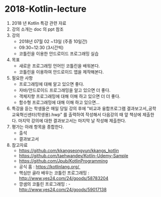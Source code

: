 # 2018-Kotlin-lecture


1. 2018 년 Kotlin 특강 관련 자료
2. 강의 소개는 doc 의 ppt 참조
3. 강의 
      - 2018년 07월 02 ~13일 (주중 10일간)
      - 09:30~12:30 (3시간씩)
      - 코틀린을 이용한 안드로이드 프로그래밍 실습
4. 목표 
      - 새로운 프로그래밍 언어인 코틀린을 배워본다. 
      - 코틀린을 이용하여 안드로이드 앱을 제작해본다.  
5. 필요한 사항
      - 프로그래밍에 대해 알고 있으면 좋다. 
      - 자바/안드로이드 프로그래밍을 알고 있으면 더 좋다. 
      - 객체지향 프로그래밍에 대해 이해 하고 있으면 더 더 좋다. 
      - 함수형 프로그래밍에 대해 이해 하고 있으면…
6. 특강을 듣는 학생들은 매일 당일 강의 후에 "비교과 융합프로그램 결과보고서_공학교육혁신센터(학생용).hwp" 를 출력하여 작성해서 다음강의 때 앞 책상에 제출한다. 
   마지막 강의에 대한 결과보고서는 마지막 날 작성해 제출한다.
7. 평가는 아래 항목을 종합한다. 
      - 출석
      - 결과보고서
8. 참고자료 
      - https://github.com/kkangseongyun/kkangs_kotlin
      - https://github.com/taehwandev/Kotlin-Udemy-Sample
      - https://github.com/Jpub/KotlinProgramming
      - 공식 홈 : https://kotlinlang.org/ 
      - 핵심만 골라 배우는 코틀린 프로그래밍 : http://www.yes24.com/24/goods/58783204
      - 깡샘의 코틀린 프로그래밍 : - http://www.yes24.com/24/goods/59017138